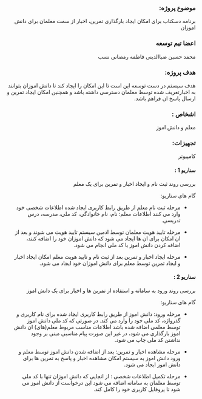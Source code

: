 <div dir="rtl">


### موضوع پروژه‌:
  برنامه دسکتاب برای امکان ایجاد بارگذاری تمرین، اخبار از سمت معلمان برای دانش اموزان

### اعضا تیم توسعه
 محمد حسین ضیاالدینی  فاطمه رمضانی نسب
 
 

### هدف پروژه:
هدف سیستم در دست توسعه این است تا این امکان را ایجاد کند تا دانش اموزان بتوانند به اخبارتعریف شده توسط معلمان دسترسی داشته باشد و همچنین امکان ایجاد تمرین و ارسال پاسخ ان فراهم باشد.  

### اشخاص :
معلم و دانش اموز

### تجهیزات:
 کامپیوتر 



#### سناریو 1 :

 بررسی روند ثبت نام و ایجاد اخبار و تمرین برای یک معلم 

گام های سناریو:

- مرحله ثبت نام
معلم از طریق رابط کاربری ایجاد شده اطلاعات شخصی خود وارد می کنند
اطلاعات معلم:‌  نام، نام خانوادگی، کد ملی، مدرسه، درس تدریسی.

- مرحله تایید هویت
معلمان توسط ادمین سیستم تایید هویت می شوند و بعد از ان امکان برای ان ها ایجاد می شود که دانش اموزان خود را اضافه کنند، اضافه کردن دانش اموز با کد ملی انجام می شود.

- مرحله ایجاد اخبار و تمرین
بعد از ثبت نام و تایید هویت معلم امکان ایجاد اخبار و ایجاد تمرین توسط معلم برای دانش اموزان خود ایجاد می شود.





#### سناریو 2  :    

 بررسی روند ورود به سامانه و استفاده از تمرین ها و اخبار برای یک دانش اموز 

گام های سناریو:

- مرحله ورود:
دانش اموز از طریق رابط کاربری ایجاد شده  برای نام کاربری و گذرواژه، کد ملی خود را وارد 
می کند. در صورتی که کد ملی دانش اموز توسط معلمی اضافه شده باشد اطلاعات مناسب مربوط 	معلم(های) ان دانش اموز بارگذاری می شود، در غیر این صورت پیام مناسبی مبنی بر وجود نداشتن کد ملی چاپ می شود.
	
- مرحله مشاهده اخبار و تمرین:
بعد از اضافه شدن دانش اموز توسط معلم و ورود دانش اموز به سیستم امکان مشاهده اخبار و پاسخ به تمرین ها برای دانش اموز ایجاد می شود.

- مرحله تکمیل اطلاعات شخصی :
از انجایی که دانش اموزان تنها با کد ملی توسط معلمان به سامانه اضافه می شود این درخواست از دانش اموز می شود تا پروفایل کاربری خود را کامل کند.
 





</div>

